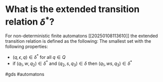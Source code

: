 # What is the extended transition relation $\delta^*$?
For non-deterministic finite automatons [[20250108113610]] the extended transition relation is defined as the following:
The smallest set with the following properties:
- $(q, \epsilon, q) \in \delta^\ast$ for all $q \in Q$
- if $(q_1,w,q_2)\in \delta^\ast$ and $(q_2,s,q_3)\in \delta$ then $(q_1, ws,q_3) \in \delta^\ast$

#gds #automatons